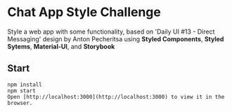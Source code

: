 # Chat App Style Challenge

Style a web app with some functionality, based on 'Daily UI #13 - Direct Messaging' design by Anton
Pecheritsa using **Styled Components**, **Styled Sytems**, **Material-UI**, and **Storybook**

## Start

`npm install`<br /> `npm start`<br />
`Open [http://localhost:3000](http://localhost:3000) to view it in the browser.`
